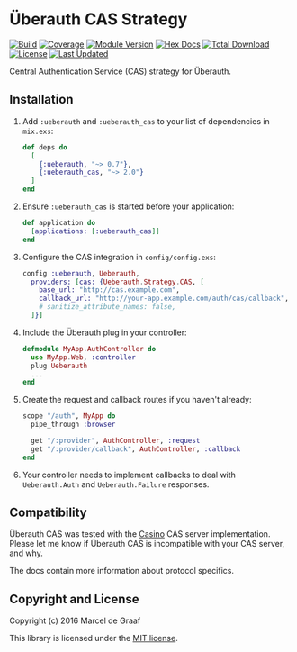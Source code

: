 # Überauth CAS Strategy

[![Build](https://travis-ci.org/marceldegraaf/ueberauth_cas.svg?branch=master)](https://travis-ci.org/marceldegraaf/ueberauth_cas)
[![Coverage](https://coveralls.io/repos/github/marceldegraaf/ueberauth_cas/badge.svg?branch=master)](https://coveralls.io/github/marceldegraaf/ueberauth_cas?branch=master)
[![Module Version](https://img.shields.io/hexpm/v/ueberauth_cas.svg)](https://hex.pm/packages/ueberauth_cas)
[![Hex Docs](https://img.shields.io/badge/hex-docs-lightgreen.svg)](https://hexdocs.pm/ueberauth_cas/)
[![Total Download](https://img.shields.io/hexpm/dt/ueberauth_cas.svg)](https://hex.pm/packages/ueberauth_cas)
[![License](https://img.shields.io/hexpm/l/ueberauth_cas.svg)](https://github.com/marceldegraaf/ueberauth_cas/blob/master/LICENSE.md)
[![Last Updated](https://img.shields.io/github/last-commit/marceldegraaf/ueberauth_cas.svg)](https://github.com/marceldegraaf/ueberauth_cas/commits/master)

Central Authentication Service (CAS) strategy for Überauth.

## Installation

1. Add `:ueberauth` and `:ueberauth_cas` to your list of dependencies in `mix.exs`:

   ```elixir
   def deps do
     [
       {:ueberauth, "~> 0.7"},
       {:ueberauth_cas, "~> 2.0"}
     ]
   end
   ```

2. Ensure `:ueberauth_cas` is started before your application:

   ```elixir
   def application do
     [applications: [:ueberauth_cas]]
   end
   ```

3. Configure the CAS integration in `config/config.exs`:

   ```elixir
   config :ueberauth, Ueberauth,
     providers: [cas: {Ueberauth.Strategy.CAS, [
       base_url: "http://cas.example.com",
       callback_url: "http://your-app.example.com/auth/cas/callback",
       # sanitize_attribute_names: false,
     ]}]
   ```

4. Include the Überauth plug in your controller:

   ```elixir
   defmodule MyApp.AuthController do
     use MyApp.Web, :controller
     plug Ueberauth
     ...
   end
   ```

5. Create the request and callback routes if you haven't already:

   ```elixir
   scope "/auth", MyApp do
     pipe_through :browser

     get "/:provider", AuthController, :request
     get "/:provider/callback", AuthController, :callback
   end
   ```

6. Your controller needs to implement callbacks to deal with `Ueberauth.Auth` and `Ueberauth.Failure` responses.

## Compatibility

Überauth CAS was tested with the [Casino](http://casino.rbcas.com/) CAS server
implementation. Please let me know if Überauth CAS is incompatible with your CAS
server, and why.

The docs contain more information about protocol specifics.

## Copyright and License

Copyright (c) 2016 Marcel de Graaf

This library is licensed under the [MIT license](./LICENSE.md).
